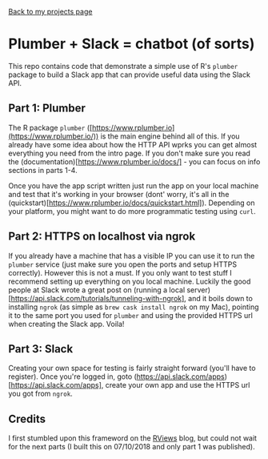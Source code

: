 [Back to my projects page](/)

# Plumber + Slack = chatbot (of sorts)

This repo contains code that demonstrate a simple use of R's `plumber` package to build a Slack app that can provide useful data using the Slack API. 

## Part 1: Plumber
The R package `plumber` ([https://www.rplumber.io](https://www.rplumber.io/)) is the main engine behind all of this. If you already have some idea about how the HTTP API wprks you can get almost everything you need from the intro page. If you don't make sure you read the (documentation)[https://www.rplumber.io/docs/] - you can focus on info sections in parts 1-4.

Once you have the app script written just run the app on your local machine and test that it's working in your browser (dont' worry, it's all in the (quickstart)[https://www.rplumber.io/docs/quickstart.html]). Depending on your platform, you might want to do more programmatic testing using `curl`.

## Part 2: HTTPS on localhost via ngrok
If you already have a machine that has a visible IP you can use it to run the `plumber` service (just make sure you open the ports and setup HTTPS correctly). However this is not a must. If you only want to test stuff I recommend setting up everything on you local machine. Luckily the good people at Slack wrote a great post on (running a local server)[https://api.slack.com/tutorials/tunneling-with-ngrok], and it boils down to installing `ngrok` (as simple as `brew cask install ngrok` on my Mac), pointing it to the same port you used for `plumber` and using the provided HTTPS url when creating the Slack app. Voila!

## Part 3: Slack
Creating your own space for testing is fairly straight forward (you'll have to register). Once you're logged in, goto (https://api.slack.com/apps)[https://api.slack.com/apps], create your own app and use the HTTPS url you got from `ngrok`. 

## Credits
I first stumbled upon this frameword on the [RViews](https://rviews.rstudio.com/2018/08/30/slack-and-plumber-part-one/) blog, but could not wait for the next parts (I built this on 07/10/2018 and only part 1 was published). 
